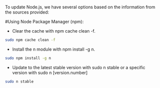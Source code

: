 To update Node.js, we have several options based on the information from the sources provided:

#Using Node Package Manager (npm):

- Clear the cache with npm cache clean -f.
```bash
sudo npm cache clean -f
```

- Install the n module with npm install -g n.
```bash
sudo npm install -g n
```

- Update to the latest stable version with sudo n stable or a specific version with sudo n [version.number]
```bash
sudo n stable
```
